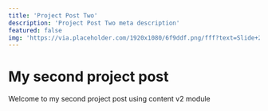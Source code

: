 ```yaml
---
title: 'Project Post Two'
description: 'Project Post Two meta description'
featured: false
img: 'https://via.placeholder.com/1920x1080/6f9ddf.png/fff?text=Slide+2'
---
```

# My second project post
Welcome to my second project post using content v2 module